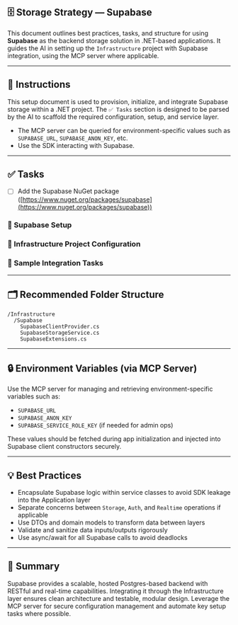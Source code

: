 ## 🗄️ Storage Strategy — Supabase

This document outlines best practices, tasks, and structure for using **Supabase** as the backend storage solution in .NET-based applications. It guides the AI in setting up the `Infrastructure` project with Supabase integration, using the MCP server where applicable.

---

## 📝 Instructions

This setup document is used to provision, initialize, and integrate Supabase storage within a .NET project. The `✅ Tasks` section is designed to be parsed by the AI to scaffold the required configuration, setup, and service layer.

- The MCP server can be queried for environment-specific values such as `SUPABASE_URL`, `SUPABASE_ANON_KEY`, etc.
- Use the SDK interacting with Supabase.

---

## ✅ Tasks

- [ ] Add the Supabase NuGet package ([https://www.nuget.org/packages/supabase](https://www.nuget.org/packages/supabase))


### 🔧 Supabase Setup

### 🧱 Infrastructure Project Configuration

### 🧪 Sample Integration Tasks

---

## 🗂 Recommended Folder Structure

```
/Infrastructure
  /Supabase
    SupabaseClientProvider.cs
    SupabaseStorageService.cs
    SupabaseExtensions.cs
```

---

## 🔒 Environment Variables (via MCP Server)

Use the MCP server for managing and retrieving environment-specific variables such as:
- `SUPABASE_URL`
- `SUPABASE_ANON_KEY`
- `SUPABASE_SERVICE_ROLE_KEY` (if needed for admin ops)

These values should be fetched during app initialization and injected into Supabase client constructors securely.

---

## 💡 Best Practices

- Encapsulate Supabase logic within service classes to avoid SDK leakage into the Application layer
- Separate concerns between `Storage`, `Auth`, and `Realtime` operations if applicable
- Use DTOs and domain models to transform data between layers
- Validate and sanitize data inputs/outputs rigorously
- Use async/await for all Supabase calls to avoid deadlocks

---

## 🧭 Summary

Supabase provides a scalable, hosted Postgres-based backend with RESTful and real-time capabilities. Integrating it through the Infrastructure layer ensures clean architecture and testable, modular design. Leverage the MCP server for secure configuration management and automate key setup tasks where possible.